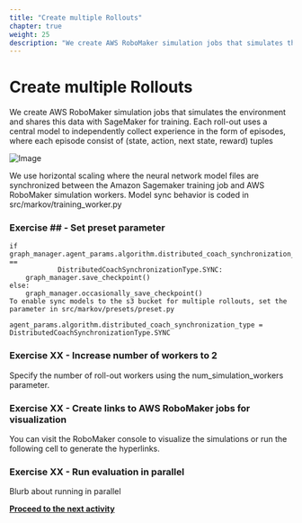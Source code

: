 ```yaml
---
title: "Create multiple Rollouts"
chapter: true
weight: 25
description: "We create AWS RoboMaker simulation jobs that simulates the environment and shares this data with SageMaker for training. Each roll-out uses a central model to independently collect experience in the form of episodes, where each episode consist of (state, action, next state, reward) tuples"
---
```


# Create multiple Rollouts 

We create AWS RoboMaker simulation jobs that simulates the environment and shares this data with SageMaker for training. Each roll-out uses a central model to independently collect experience in the form of episodes, where each episode consist of (state, action, next state, reward) tuples

![Image](/images/400workshop/fourrollouts.png)

We use horizontal scaling where the neural network model files are synchronized between the Amazon Sagemaker training job and AWS RoboMaker simulation workers. Model sync behavior is coded in src/markov/training_worker.py

### Exercise ## - Set preset parameter

````
if graph_manager.agent_params.algorithm.distributed_coach_synchronization_type == 
            DistributedCoachSynchronizationType.SYNC:
    graph_manager.save_checkpoint()
else:
    graph_manager.occasionally_save_checkpoint()
To enable sync models to the s3 bucket for multiple rollouts, set the parameter in src/markov/presets/preset.py

agent_params.algorithm.distributed_coach_synchronization_type = DistributedCoachSynchronizationType.SYNC

````

### Exercise XX - Increase number of workers to 2

Specify the number of roll-out workers using the num_simulation_workers parameter.

### Exercise XX - Create links to AWS RoboMaker jobs for visualization

You can visit the RoboMaker console to visualize the simulations or run the following cell to generate the hyperlinks.

### Exercise XX - Run evaluation in parallel

Blurb about running in parallel



**[Proceed to the next activity](../evaluation/)**
